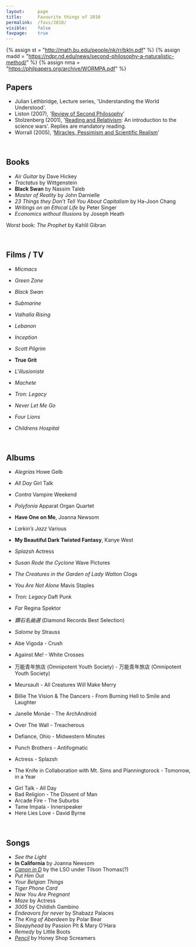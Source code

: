```yaml
---
layout:     page
title:      Favourite things of 2010
permalink:  /favs/2010/
visible:    false
favpage:	true
---
```


{%	assign st = "http://math.bu.edu/people/nk/rr/bkln.pdf"		%}
{%	assign madd = "https://ndpr.nd.edu/news/second-philosophy-a-naturalistic-method/"		%}
{%	assign nma = "https://philpapers.org/archive/WORMPA.pdf"	%}


## Papers

* Julian Lethbridge, Lecture series, 'Understanding the World Understood'.
* Liston (2007), '<a href="{{madd}}">Review of Second Philosophy</a>'
* Stolzenberg (2001), '<a href="{{st}}">Reading and Relativism</a>: An introduction to the science wars'. Replies are mandatory reading.
* Worrall (2005), ‘<a href="{{nma}}">Miracles, Pessimism and Scientific Realism</a>’ 


<br>

## Books

* _Air Guitar_ by Dave Hickey
* _Tractatus_ by Wittgenstein
* **Black Swan** by Nassim Taleb
* _Master of Reality_ by John Darnielle
* _23 Things they Don't Tell You About Capitalism_ by Ha-Joon Chang
* _Writings on an Ethical Life_ by Peter Singer
* _Economics without Illusions_ by Joseph Heath

Worst book: _The Prophet_ by Kahlil Gibran

<br>

## Films / TV

* _Micmacs_
* _Green Zone_
* _Black Swan_
* _Submarine_
* _Valhalla Rising_
* _Lebanon_
* _Inception_
* _Scott Pilgrim_
* **True Grit**
* _L'illusioniste_
* _Machete_
* _Tron: Legacy_
* _Never Let Me Go_
* _Four Lions_

* _Childrens Hospital_


<br>

## Albums

* _Alegrías_ 	Howe Gelb
* _All Day_	Girl Talk
* _Contra_	Vampire Weekend
* _Polyfonia_	Apparat Organ Quartet
* **Have One on Me**,	Joanna Newsom
* _Larkin’s Jazz_	Various
* **My Beautiful Dark Twisted Fantasy**,	Kanye West
* _Splazsh_	Actress
* _Susan Rode the Cyclone_	Wave Pictures
* _The Creatures in the Garden of Lady Walton_	Clogs
* _You Are Not Alone_ 	Mavis Staples
* _Tron: Legacy_	Daft Punk
* _Far_	Regina Spektor
* _鑽石名曲選_ (Diamond Records Best Selection)
* _Salome_ by Strauss

* Abe Vigoda - Crush
* Against Me! - White Crosses
* 万能青年旅店 (Omnipotent Youth Society) - 万能青年旅店 (Omnipotent Youth Society)
* Meursault - All Creatures Will Make Merry
* Billie The Vision & The Dancers - From Burning Hell to Smile and Laughter
* Janelle Monáe - The ArchAndroid
* Over The Wall - Treacherous
* Defiance, Ohio - Midwestern Minutes
* Punch Brothers - Antifogmatic
* Actress - Splazsh
* The Knife in Collaboration with Mt. Sims and Planningtorock - Tomorrow, in a Year
<!-- * Gil Scott-Heron - I'm New Here -->
* Girl Talk - All Day
* Bad Religion - The Dissent of Man
* Arcade Fire - The Suburbs
* Tame Impala - Innerspeaker
* Here Lies Love - David Byrne

<br>

## Songs

* _See the Light_
* **In California** by Joanna Newsom
* _[Canon in D](https://www.youtube.com/watch?v=eakKfY5aHmY)_ by the LSO under Tilson Thomas(?)
* _Put Him Out_
* _Your Belgian Things_
* _Tiger Phone Card_
* _Now You Are Pregnant_
* _Maze_ by Actress
* _3005_ by Childish Gambino
* _Endeavors for never_ by Shabazz Palaces
* _The King of Aberdeen_ by Polar Bear
* _Sleepyhead_ by Passion Pit & Mary O'Hara
* _Remedy_ by Little Boots
* _[Pencil](https://www.youtube.com/watch?v=sVtDs_ACM7A)_ by Honey Shop Screamers